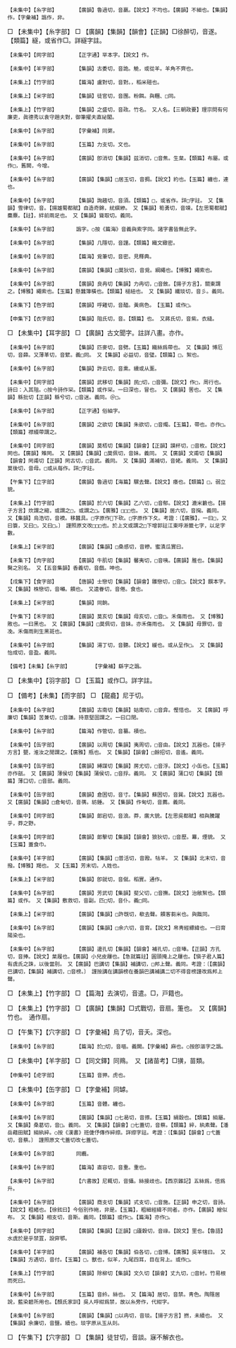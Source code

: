 <!-- { "loadSidebar": true } -->
	【未集中】【糸字部】		【廣韻】魯過切，音羸。【說文】不均也。【廣韻】不細也。【集韻】作。【字彙補】譌作，非。

□	【未集中】【糸字部】	□	【廣韻】【集韻】【韻會】【正韻】□徐醉切，音遂。【類篇】繸，或省作□。詳繸字註。

	【未集中】【网字部】		【正字通】罕本字。【說文】作。

	【未集中】【羊字部】		【集韻】古委切，音詭。觤，或從羊。羊角不齊也。

	【未集上】【竹字部】		【篇海】盧對切，音對。，稻米磑也。

	【未集上】【米字部】		【集韻】徒官切，音團。粉餌。與糰、□同。

	【未集上】【竹字部】		【集韻】之盛切，音政。竹名。　又人名。【三朝政要】理宗問有何廉吏，眞德秀以袁守趙夫對，御筆擢夫直祕閣。

	【未集中】【糸字部】		【字彙補】同綮。

	【未集中】【糸字部】		【玉篇】力支切。文也。

	【未集中】【糸字部】		【廣韻】卽消切【集韻】兹消切，□音焦。生枲。【類篇】布屬。或作□，舊闕，今增。

	【未集中】【糸字部】		【廣韻】【集韻】□居玉切，音挶。【說文】約也。【玉篇】纏也，連也。

	【未集中】【糸字部】		【集韻】詢趨切，音須。【類篇】□，或省作。詳□字註。　又【集韻】雪律切，音。【揚雄蜀都賦】自造奇錦，紌繏縿。　又【集韻】筍勇切，音竦。【左思蜀都賦】麋麖。【註】，絆前兩足也。　又【集韻】聳取切。義同。

	【未集中】【糸字部】		譌字。○按《篇海》音義與索字同。諸字書皆無此字。

	【未集中】【糸字部】		【集韻】几隱切，音謹。【類篇】織文緻密。

	【未集中】【糸字部】		【篇海】覓筆切，音密。見釋典。

	【未集中】【糸字部】		【廣韻】【集韻】□莫狄切，音覓。綱繩也。【博雅】繩索也。

	【未集中】【糸字部】		【廣韻】良冉切【集韻】力冉切，□音斂。【揚子方言】，關東謂之。【博雅】繩索也。【玉篇】懸蠶簿橫也。【類篇】槌紐也。　又【集韻】纖琰切，音彡。義同。

	【未集下】【色字部】		【廣韻】呼雞切，音醯。黃病色。　【玉篇】或作□。

	【申集下】【衣字部】		【集韻】阻氏切，音。【類篇】也。　又蔣氏切，音紫。衣縫。

□	【未集中】【耳字部】	□	【廣韻】古文聞字。註詳八畫。亦作。

	【未集中】【糸字部】		【集韻】匹麥切，音劈。【玉篇】織絲爲帶也。　又【集韻】博厄切，音薛。又薄革切，音繴。義□同。　又【集韻】必益切，音璧。【類篇】□，絮也。

	【未集中】【糸字部】		【集韻】許云切，音熏。纁或从薰。

	【未集中】【网字部】		【廣韻】武移切【集韻】民□切，□音彌。【說文】作□，周行也。詩曰：入其阻。○按今詩作罙。【類篇】或作罙。一曰深也，冒也。　又【廣韻】罟也。　又【集韻】緜批切【正韻】緜兮切，□音迷。義同。＠□。

	【未集中】【糸字部】		【正字通】俗紬字。

	【未集中】【糸字部】		【廣韻】之欲切【集韻】朱欲切，□音燭。【玉篇】，帶也。亦作□。【類篇】襟綴帶謂之。

	【未集中】【网字部】		【廣韻】莫桮切【集韻】【韻會】【正韻】謨杯切，□音枚。【說文】罔也。【廣韻】雉罔。　又【廣韻】【集韻】□莫佩切，音妹。義同。　又【廣韻】文甫切【集韻】【韻會】罔甫切【正韻】罔古切，□音武。義同。　又【集韻】滿補切，音姥。義同。　又【集韻】莫後切，音母。□或从每作。詳□字註。

	【午集下】【立字部】		【廣韻】魯過切【海篇】騾去聲。【說文】痿也。【類篇】□，弱立貌。

	【未集上】【竹字部】		【廣韻】於六切【集韻】乙六切，□音郁。【說文】漉米籔也。【揚子方言】炊謂之縮，或謂之□，或謂之□。【廣雅】□□□也。　又【集韻】居六切，音掬。義同。　又【集韻】烏浩切，音襖。移蠶具。□字原作下砍。□字原作下夂。考證：〔【廣雅】，一曰□，又曰簑，又曰□，又曰□。〕　謹照原文改□□□也。於上文或謂之□下增郭註江東呼淅籤七字，以足字數。 

	【未集上】【米字部】		【廣韻】【集韻】□桑感切，音糝。蜜漬瓜實曰。

	【未集下】【肉字部】		【廣韻】牛肌切【集韻】馨夷切，□音咦。【廣韻】脽也。【集韻】臋之別名。　又【五音集韻】香義切，音戲。呻也。

	【戌集下】【食字部】		【唐韻】士戀切【集韻】【韻會】雛戀切，□音□。【說文】饌本字。　又【集韻】株戀切，音囀。饋也。　又逵眷切，音倦。食也。

	【未集上】【米字部】		【集韻】同餉。

	【午集下】【禾字部】		【廣韻】莫亥切【集韻】母亥切，□音□。禾傷雨也。　又【博雅】敗也。一曰黑也。　又【廣韻】【集韻】□莫佩切，音妹。亦禾傷雨也。　又【集韻】母罪切，音凂。禾傷雨則生黑斑也。

	【未集中】【糸字部】		【集韻】湯丁切，音聽。【說文】緩也。或从呈作□。　又【集韻】怡成切，音盈。義同。

	【備考】【未集】【糸字部】		【字彙補】繇字之譌。

□	【未集中】【羽字部】	□	【玉篇】或作□。詳字註。

□	【備考】【未集】【而字部】	□	【龍龕】尼于切。

	【未集中】【糸字部】		【廣韻】古南切【集韻】姑南切，□音弇。慳悋也。　又【廣韻】呼廉切【集韻】苦兼切，□音謙。持意堅固謂之。一曰口閉。

	【未集中】【糸字部】		【篇海】作管切，音纂。積也。

	【未集中】【缶字部】		【廣韻】以周切【集韻】夷周切，□音由。【說文】瓦器也。【揚子方言】甖，淮汝之閒謂之。【廣雅】瓶也。　又【集韻】【韻會】□餘招切，音遙。義同。

	【未集中】【缶字部】		【廣韻】縛謀切【集韻】房尤切，□音浮。【說文】小缶也。【玉篇】亦作瓿。　又【廣韻】薄侯切【集韻】蒲侯切，□音捊。義同。　又【廣韻】蒲口切【集韻】【類篇】薄口切，□音部。義同。

	【未集中】【缶字部】		【廣韻】倉困切，音寸。【集韻】蘇困切，音巽。【說文】瓦器也。　又【廣韻】【集韻】□倉甸切，音蒨。紡錘。　又【集韻】作甸切，音薦。義同。

	【未集中】【网字部】		【集韻】郞宕切，音浪。莽，廣大貌。【左思吳都賦】相與騰躍乎，莽之野。

	【未集中】【网字部】		【廣韻】郞擊切【集韻】【韻會】狼狄切，□音歷。羃，煙貌。　又【玉篇】蓋食巾。

	【未集中】【羊字部】		【廣韻】【集韻】□普活切，音蹳。牯羊。　又【集韻】北末切，音撥。【博雅】羯也。　又【玉篇】芳末切。人姓也。

	【未集上】【米字部】		【集韻】卽就切，音僦。稻實。通作。

	【未集中】【糸字部】		【廣韻】芳武切【集韻】斐父切，□音撫。【說文】治敝絮也。【類篇】或作。　又【集韻】敷救切，音副。匹□切，音仆。義□同。

	【未集上】【米字部】		【廣韻】【集韻】□許旣切，欷去聲。饋客芻米也。與餼同。

	【未集中】【糸字部】		【廣韻】【集韻】□余六切，音育。【說文】帛靑經縹緯也。一曰育陽染也。

	【未集中】【糸字部】		【廣韻】邊孔切【集韻】【韻會】補孔切，□音琫。【正韻】方孔切，音捧。【說文】枲履也。【廣韻】小兒皮屨也。【急就篇註】圓頭掩上之屨也。【愼子君人篇】有虞氏之誅，以後當刖。　又【廣韻】巴講切【集韻】補講切，□邦上聲。義同。考證：〔【廣韻】巴講切，【集韻】補講切，□音榜。〕　謹按講在講韻榜在養韻巴講補講二切不得音榜謹改爲邦上聲。 

□	【未集上】【竹字部】	□	【篇海】去演切，音遣。□，戸籍也。

□	【未集上】【竹字部】	□	【廣韻】【集韻】□式戰切，音扇。箑也。　又【廣韻】竹也。　通作扇。

□	【午集下】【穴字部】	□	【字彙補】烏了切，音夭。深也。

	【未集中】【糸字部】		【篇海】於□切，音嘔。義闕。【字彙補】麻也。○按卽漚字之譌。

□	【未集中】【羊字部】	□	【同文鐸】同鴹。　又【諸苗考】□獚，苗類。

	【申集中】【虍字部】		【玉篇】音狎。虎也。

□	【未集中】【缶字部】	□	【字彙補】同罅。

	【未集中】【糸字部】		【玉篇】音體。纏也。

	【未集中】【糸字部】		【廣韻】【集韻】□七曷切，音攃。【玉篇】絹縠也。【類篇】綃屬。　又【集韻】桑葛切，音□。義同。　又【集韻】【韻會】□七蓋切，音蔡。【類篇】綷，紈素聲。【潘岳藉田賦】綃紈綷。○按《漢書》班倢伃傳作綷縩。詳縩字註。考證：〔【集韻】【韻會】□弋蓋切，音蔡。〕　謹照原文弋蓋切改七蓋切。 

	【未集中】【糸字部】		同纜。

	【未集中】【糸字部】		【篇海】直容切，音重。重也。

	【未集中】【糸字部】		【六書故】尼輒切，音攝。絲接歧也。【西京雜記】五絲爲，倍爲升。

	【未集中】【糸字部】		【廣韻】商支切【集韻】式支切，□音施。【正韻】申之切，音詩。【說文】粗緒也。【徐鉉曰】今俗別作絁，非是。【玉篇】，粗細經緯不同者。亦作。【廣韻】繒似布。　又【集韻】相支切，音斯。義同。【類篇】或作□。【篇海】亦作□。

	【未集中】【网字部】		【廣韻】【集韻】【正韻】□廬穀切，音祿。【說文】罜也。【魯語】水虞於是乎禁罝，設穽鄂。

	【未集中】【羊字部】		【廣韻】補各切【集韻】伯各切，□音博。【廣雅】吳羊犗曰。　又【集韻】方遇切，音付。【玉篇】□，獸也，似羊，九尾四耳，目在背上。或作□。

	【未集上】【竹字部】		【廣韻】除柳切【集韻】文久切【韻會】丈九切，□音紂。竹易根而死曰。

	【未集中】【糸字部】		【玉篇】音紟。絲也。　又【篇海】居切，音禁。靑色。陶隱居說，藍染碧所用也。【顏氏家訓】吳人呼紺爲禁，故以糸旁作，代紺字。

	【未集中】【糸字部】		【廣韻】【集韻】□以冉切，音琰。【揚子方言】撚，未續也。　又【集韻】余廉切，音鹽。續也。琰字原从玉从剡。

□	【午集下】【穴字部】	□	【集韻】徒甘切，音談。寐不解衣也。

